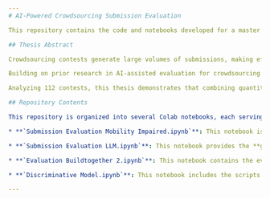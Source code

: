 ```yaml
---
# AI-Powered Crowdsourcing Submission Evaluation

This repository contains the code and notebooks developed for a master's thesis exploring the use of combined discriminative and generative AI models to enhance solution filtering and prioritization in crowdsourcing contests. The goal is to efficiently and fairly evaluate large volumes of submissions by leveraging the strengths of both quantitative and qualitative AI assessments.

## Thesis Abstract

Crowdsourcing contests generate large volumes of submissions, making efficient and fair evaluation challenging. This thesis explores how a combination of discriminative and generative artificial intelligence models can enhance solution filtering and prioritization. The discriminative model ranks submissions based on quantitative features while the generative model assesses novelty and usefulness through structured textual reasoning.

Building on prior research in AI-assisted evaluation for crowdsourcing contests, this work refines data preprocessing and refines the model’s evaluation methodology. Results demonstrate that filtering out 50% of submissions retains approximately 95% of top-winning entries, confirming the discriminative model’s effectiveness in removing weaker submissions while maintaining recall. At the same time, the generative model conducts a qualitative assessment of submissions, evaluating them from a different perspective than the discriminative model. A pattern emerges where the model tends to assign higher evaluations to winning submissions, indicating its ability to recognize innovation.

Analyzing 112 contests, this thesis demonstrates that combining quantitative filtering with qualitative evaluation ensures that the great majority of well-documented and high-quality solutions remain in consideration. The findings also highlight the impact of domain-specific prompt adaptations in improving generative model accuracy. Future research could explore interactive evaluator chatbots and multi-modal analyses to further refine AI-driven assessments.

## Repository Contents

This repository is organized into several Colab notebooks, each serving a specific purpose in the overall AI-assisted evaluation framework:

* **`Submission Evaluation Mobility Impaired.ipynb`**: This notebook is specifically designed to evaluate submissions for contests focused on **mobility-impaired solutions**. It adapts the general evaluation framework to the unique requirements and characteristics of such submissions.

* **`Submission Evaluation LLM.ipynb`**: This notebook provides the **general framework for evaluating submissions using a language model (LLM)**. It encompasses the core logic for qualitative assessment based on textual reasoning.

* **`Evaluation Buildtogether 2.ipynb`**: This notebook contains the evaluation specific to the **BuildTogether 2 contest**. It demonstrates how the AI evaluation framework can be applied and fine-tuned for a particular contest's dataset and criteria.

* **`Discriminative Model.ipynb`**: This notebook includes the scripts for **training and evaluating the machine learning model** used in the discriminative assessment. This model is responsible for quantitatively ranking submissions and filtering out weaker entries.

---
```


